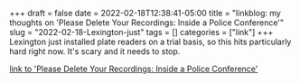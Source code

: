 +++draft = falsedate = 2022-02-18T12:38:41-05:00title = "linkblog: my thoughts on 'Please Delete Your Recordings: Inside a Police Conference'"slug = "2022-02-18-Lexington-just"tags = []categories = ["link"]+++Lexington just installed plate readers on a trial basis, so this hits particularly hard right now. It's scary and it needs to stop. [link to 'Please Delete Your Recordings: Inside a Police Conference'](https://www.vice.com/en/article/y3vq3w/inside-police-conference-washington-dc-sheriffs-association)
